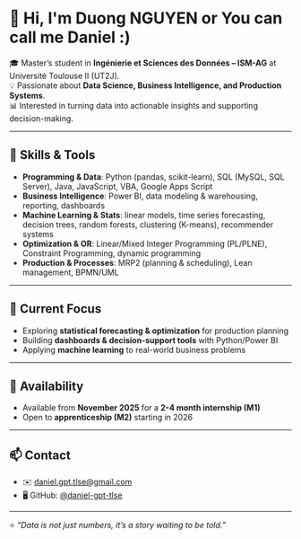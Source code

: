 # 👋 Hi, I'm Duong NGUYEN or You can call me Daniel :)

🎓 Master’s student in **Ingénierie et Sciences des Données – ISM-AG** at Université Toulouse II (UT2J).  
💡 Passionate about **Data Science, Business Intelligence, and Production Systems**.  
📊 Interested in turning data into actionable insights and supporting decision-making.

---

## 🔧 Skills & Tools
- **Programming & Data**: Python (pandas, scikit-learn), SQL (MySQL, SQL Server), Java, JavaScript, VBA, Google Apps Script  
- **Business Intelligence**: Power BI, data modeling & warehousing, reporting, dashboards  
- **Machine Learning & Stats**: linear models, time series forecasting, decision trees, random forests, clustering (K-means), recommender systems  
- **Optimization & OR**: Linear/Mixed Integer Programming (PL/PLNE), Constraint Programming, dynamic programming  
- **Production & Processes**: MRP2 (planning & scheduling), Lean management, BPMN/UML  

---

## 🚀 Current Focus
- Exploring **statistical forecasting & optimization** for production planning  
- Building **dashboards & decision-support tools** with Python/Power BI  
- Applying **machine learning** to real-world business problems  

---

## 📅 Availability
- Available from **November 2025** for a **2-4 month internship (M1)**  
- Open to **apprenticeship (M2)** starting in 2026  

---

## 📫 Contact
- ✉️ [daniel.gpt.tlse@gmail.com](mailto:daniel.ng.tlse@gmail.com)   
- 🖥️ GitHub: [@daniel-gpt-tlse](https://github.com/duongnguyentlse)

---
⭐️ _“Data is not just numbers, it’s a story waiting to be told.”_
